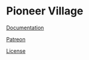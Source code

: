 # Pioneer Village

[Documentation](docs/README.md)

[Patreon](https://www.patreon.com/spAnser)

[License](LICENSE.txt)
